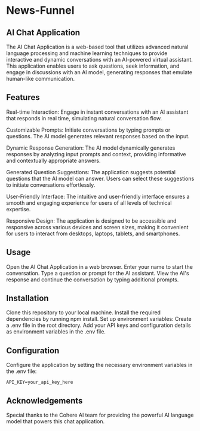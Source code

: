 # News-Funnel

<h2>AI Chat Application</h2>
<p>The AI Chat Application is a web-based tool that utilizes advanced natural language processing and machine learning techniques to provide interactive and dynamic conversations with an AI-powered virtual assistant. This application enables users to ask questions, seek information, and engage in discussions with an AI model, generating responses that emulate human-like communication.</p>

<h2>Features</h2>
Real-time Interaction: Engage in instant conversations with an AI assistant that responds in real time, simulating natural conversation flow.

Customizable Prompts: Initiate conversations by typing prompts or questions. The AI model generates relevant responses based on the input.

Dynamic Response Generation: The AI model dynamically generates responses by analyzing input prompts and context, providing informative and contextually appropriate answers.

Generated Question Suggestions: The application suggests potential questions that the AI model can answer. Users can select these suggestions to initiate conversations effortlessly.

User-Friendly Interface: The intuitive and user-friendly interface ensures a smooth and engaging experience for users of all levels of technical expertise.

Responsive Design: The application is designed to be accessible and responsive across various devices and screen sizes, making it convenient for users to interact from desktops, laptops, tablets, and smartphones.

<h2>Usage</h2>
Open the AI Chat Application in a web browser.
Enter your name to start the conversation.
Type a question or prompt for the AI assistant.
View the AI's response and continue the conversation by typing additional prompts.

<h2>Installation</h2>
Clone this repository to your local machine.
Install the required dependencies by running npm install.
Set up environment variables:
Create a .env file in the root directory.
Add your API keys and configuration details as environment variables in the .env file.

<h2>Configuration</h2>
Configure the application by setting the necessary environment variables in the .env file:

<code>API_KEY=your_api_key_here</code>

<h2>Acknowledgements</h2>
Special thanks to the Cohere AI team for providing the powerful AI language model that powers this chat application.

